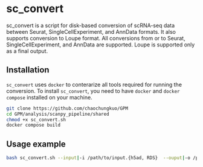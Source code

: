 
# sc_convert
sc_convert is a script for disk-based conversion of scRNA-seq data between Seurat, SingleCellExperiment, and AnnData formats. It also supports conversion to Loupe format.
All conversions from or to Seurat, SingleCellExperiment, and AnnData are supported. Loupe is supported only as a final output.

## Installation

`sc_convert` uses `docker` to conterarize all tools required for running the conversion. To install `sc_convert`, you need to have `docker` and `docker compose` installed on your machine.

```sh
git clone https://github.com/chaochungkuo/GPM
cd GPM/analysis/scanpy_pipeline/shared
chmod +x sc_convert.sh
docker compose build
```


## Usage example

```sh
bash sc_convert.sh --input|-i /path/to/input.{h5ad, RDS}  --ouput|-o /path/to/output.{h5ad, RDS, cloupe} --from|-f {seurat, sce, anndata}  -t {seurat, sce, loupe, anndata} 
```





